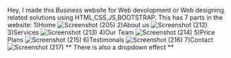 Hey, I made this  Business website for Web devolopment or Web designing related solutions using HTML,CSS,JS,BOOTSTRAP.
This has 7 parts in the website:
1)Home
![Screenshot (205)](https://user-images.githubusercontent.com/56560771/93712033-69e8e100-fb70-11ea-9789-763f3933f142.png)
2)About us
![Screenshot (212)](https://user-images.githubusercontent.com/56560771/93712037-71a88580-fb70-11ea-8dc4-1d934e52d127.png)
3)Services
![Screenshot (213)](https://user-images.githubusercontent.com/56560771/93712039-74a37600-fb70-11ea-8d60-6a08583122c2.png)
4)Our Team
![Screenshot (214)](https://user-images.githubusercontent.com/56560771/93712041-779e6680-fb70-11ea-927c-ecbb73db0967.png)
5)Price Plans
![Screenshot (215)](https://user-images.githubusercontent.com/56560771/93712042-7a00c080-fb70-11ea-82b2-d4a228faa2cf.png)
6)Testimonals
![Screenshot (216)](https://user-images.githubusercontent.com/56560771/93712044-7bca8400-fb70-11ea-94f2-0e0da66ebe6f.png)
7)Contact
![Screenshot (217)](https://user-images.githubusercontent.com/56560771/93712045-7ec57480-fb70-11ea-8702-37b823902548.png)
** There is also a dropdown effect **
